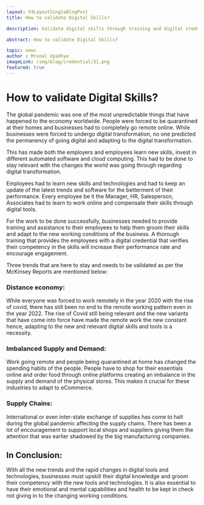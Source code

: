 ```yaml
---
layout: V4LayoutSingleBlogPost
title: How to validate Digital Skills?

description: Validate digital skills through training and digital credentials to adapt to remote work and changing business trends.

abstract: How to validate Digital Skills?

topic: news
author : Mrunal Upadhye
imageLink: /img/blog/credential/31.png
featured: true
---
```

# How to validate Digital Skills?

The global pandemic was one of the most unpredictable things that have happened to the economy worldwide. People were forced to be quarantined at their homes and businesses had to completely go remote online. While businesses were forced to undergo digital transformation, no one predicted the permanency of going digital and adapting to the digital transformation.

This has made both the employers and employees learn new skills, invest in different automated software and cloud computing. This had to be done to stay relevant with the changes the world was going through regarding digital transformation.

Employees had to learn new skills and technologies and had to keep an update of the latest trends and software for the betterment of their performance. Every employee be it the Manager, HR, Salesperson, Associates had to learn to work online and compensate their skills through digital tools.

For the work to be done successfully, businesses needed to provide training and assistance to their employees to help them groom their skills and adapt to the new working conditions of the business. A thorough training that provides the employees with a digital credential that verifies their competency in the skills will increase their performance rate and encourage engagement.

Three trends that are here to stay and needs to be validated as per the McKinsey Reports are mentioned below:

### Distance economy:

While everyone was forced to work remotely in the year 2020 with the rise of covid, there has still been no end to the remote working pattern even in the year 2022. The rise of Covid still being relevant and the new variants that have come into force have made the remote work the new constant hence, adapting to the new and relevant digital skills and tools is a necessity.

### Imbalanced Supply and Demand:

Work going remote and people being quarantined at home has changed the spending habits of the people. People have to shop for their essentials online and order food through online platforms creating an imbalance in the supply and demand of the physical stores. This makes it crucial for these industries to adapt to eCommerce.

### Supply Chains:

International or even inter-state exchange of supplies has come to halt during the global pandemic affecting the supply chains. There has been a lot of encouragement to support local shops and suppliers giving them the attention that was earlier shadowed by the big manufacturing companies.

## In Conclusion:
With all the new trends and the rapid changes in digital tools and technologies, businesses must upskill their digital knowledge and groom their competency with the new tools and technologies. It is also essential to have their emotional and mental capabilities and health to be kept in check not giving in to the changing working conditions.






